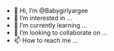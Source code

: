 - 👋 Hi, I’m @Babygirlyargee
- 👀 I’m interested in ...
- 🌱 I’m currently learning ...
- 💞️ I’m looking to collaborate on ...
- 📫 How to reach me ...

<!---
Babygirlyargee/Babygirlyargee is a ✨ special ✨ repository because its `README.md` (this file) appears on your GitHub profile.
You can click the Preview link to take a look at your changes.
--->
